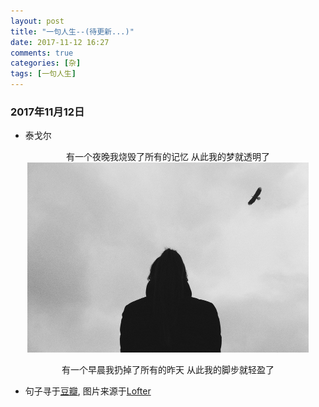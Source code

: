 ```yaml
---
layout: post
title: "一句人生--(待更新...)"
date: 2017-11-12 16:27
comments: true
categories: [杂]
tags: [一句人生]
---
```

<!--more-->
### 2017年11月12日
* 泰戈尔
<center>
有一个夜晚我烧毁了所有的记忆
从此我的梦就透明了
<img src="quotes-tagore-1/LKfFjH5IK1.jpg" width="450px" />

有一个早晨我扔掉了所有的昨天
从此我的脚步就轻盈了
</center>

- 句子寻于[豆瓣](https://www.douban.com/), 图片来源于[Lofter](http://www.lofter.com/)
